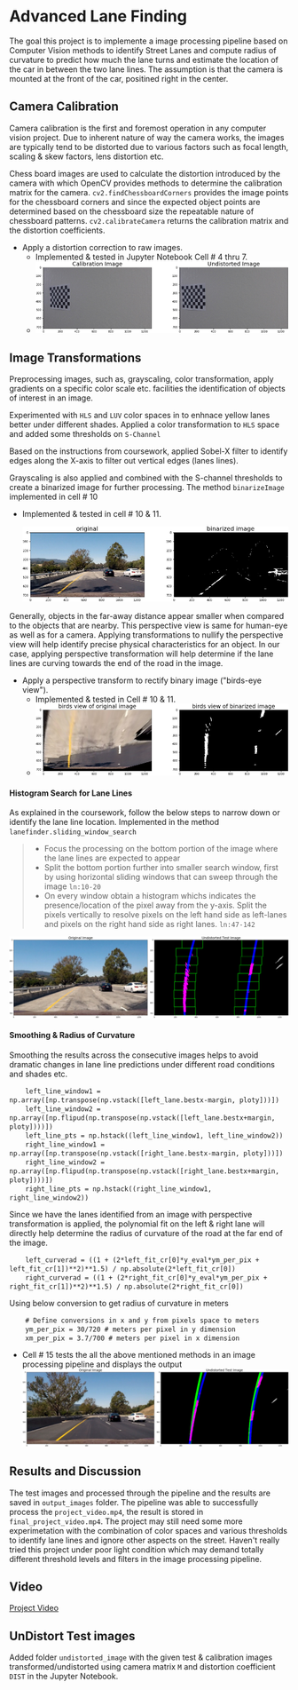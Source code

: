 # Advanced Lane Finding

The goal this project is to implemente a image processing pipeline based on Computer Vision methods to identify Street Lanes and compute radius of curvature to predict how much the lane turns and estimate the location of the car in between the two lane lines. The assumption is that the camera is mounted at the front of the car, positined right in the center.


## Camera Calibration

Camera calibration is the first and foremost operation in any computer vision project. Due to inherent nature of way the camera works, the images are typically tend to be distorted due to various factors such as focal length, scaling & skew factors, lens distortion etc.

Chess board images are used to calculate the distortion introduced by the camera with which OpenCV provides methods to determine the calibration matrix for the camera. `cv2.findChessboardCorners` provides the image points for the chessboard corners and since the expected object points are determined based on the chessboard size the repeatable nature of chessboard patterns. `cv2.calibrateCamera` returns the calibration matrix and the distortion coefficients. 

* Apply a distortion correction to raw images.
	*  Implemented & tested in Jupyter Notebook Cell # 4 thru 7.
	*  ![Camera Calibration](./output_images/random_camera_calibration_test.png)


## Image Transformations

Preprocessing images, such as, grayscaling, color transformation, apply gradients on a specific color scale etc. facilities the identification of objects of interest in an image. 

Experimented with `HLS` and `LUV` color spaces in to enhnace yellow lanes better under different shades. Applied a color transformation to `HLS` space and added some thresholds on `S-Channel` 

Based on the instructions from coursework, applied Sobel-X filter to identify edges along the X-axis to filter out vertical edges (lanes lines).

Grayscaling is also applied and combined with the S-channel thresholds to create a binarized image for further processing. The method `binarizeImage` implemented in cell # 10 

*  Implemented & tested in cell # 10 & 11.

	![Binarization](./output_images/random_binarize_image_test.png)

Generally, objects in the far-away distance appear smaller when compared to the objects that are nearby. This perspective view is same for human-eye as well as for a camera. Applying transformations to nullify the perspective view will help identify precise physical characteristics for an object. In our case, applying perspective transformation will help determine if the lane lines are curving towards the end of the road in the image.

* Apply a perspective transform to rectify binary image ("birds-eye view").
	*  Implemented & tested in Cell # 10 & 11.
	*  ![Perspective transformation](./output_images/random_perspective_transformation_test.png)

#### Histogram Search for Lane Lines

As explained in the coursework, follow the below steps to narrow down or identify the lane line location. Implemented in the method `lanefinder.sliding_window_search`

> * Focus the processing on the bottom portion of the image where the lane lines are expected to appear
> * Split the bottom portion further into smaller search window, first by using horizontal sliding windows that can sweep through the image `ln:10-20`
> * On every window obtain a histogram whichs indicates the presence/location of the pixel away from the y-axis. Split the pixels vertically to resolve pixels on the left hand side as left-lanes and pixels on the right hand side as right lanes. `ln:47-142`
> 

 ![Pipeline testing](./window-search.png)


#### Smoothing & Radius of Curvature

Smoothing the results across the consecutive images helps to avoid dramatic changes in lane line predictions under different road conditions and shades etc.  

```
    left_line_window1 = np.array([np.transpose(np.vstack([left_lane.bestx-margin, ploty]))])
    left_line_window2 = np.array([np.flipud(np.transpose(np.vstack([left_lane.bestx+margin, ploty])))])
    left_line_pts = np.hstack((left_line_window1, left_line_window2))
    right_line_window1 = np.array([np.transpose(np.vstack([right_lane.bestx-margin, ploty]))])
    right_line_window2 = np.array([np.flipud(np.transpose(np.vstack([right_lane.bestx+margin, ploty])))])
    right_line_pts = np.hstack((right_line_window1, right_line_window2))

```


Since we have the lanes identified from an image with perspective transformation is applied, the polynomial fit on the left & right lane will directly help determine the radius of curvature of the road at the far end of the image.

```
	left_curverad = ((1 + (2*left_fit_cr[0]*y_eval*ym_per_pix + left_fit_cr[1])**2)**1.5) / np.absolute(2*left_fit_cr[0])
	right_curverad = ((1 + (2*right_fit_cr[0]*y_eval*ym_per_pix + right_fit_cr[1])**2)**1.5) / np.absolute(2*right_fit_cr[0])

```

Using below conversion to get radius of curvature in meters

```
	# Define conversions in x and y from pixels space to meters
	ym_per_pix = 30/720 # meters per pixel in y dimension
	xm_per_pix = 3.7/700 # meters per pixel in x dimension
```


*  Cell # 15 tests the all the above mentioned methods in an image processing pipeline and displays the output
  ![Pipeline testing](./sliding_window/lane-image-8.png)

## Results and Discussion

The test images and processed through the pipeline and the results are saved in `output_images` folder. The pipeline was able to successfully process the `project_video.mp4`, the result is stored in `final_project_video.mp4`. The project may still need some more experimetation with the combination of color spaces and various thresholds to identify lane lines and ignore other aspects on the street. Haven't really tried this project under poor light condition which may demand totally different threshold levels and filters in the image processing pipeline.


## Video

[Project Video](./final_project_video.mp4)

## UnDistort Test images

Added folder `undistorted_image` with the given test & calibration images transformed/undistorted using camera matrix `M` and distortion coefficient `DIST` in the Jupyter Notebook.
